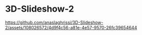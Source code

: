 # 3D-Slideshow-2

https://github.com/anaslaghrissi/3D-Slideshow-2/assets/108026572/4d9f4c56-a81e-4e57-9570-26fc39654644
